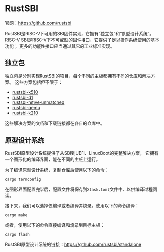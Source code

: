 # RustSBI

官网：<https://github.com/rustsbi>

RustSBI是RISC-V下可用的SBI固件实现，它拥有“独立包”和“原型设计系统”。
RISC-V SBI是RISC-V下不可或缺的固件接口，它提供了足以操作系统使用的基本功能；
更多的功能性接口应当通过其它的工业标准实现。

## 独立包

独立包是分别实现RustSBI的项目，每个不同的主板都拥有不同的仓库和解决方案。
这些方案包括但不限于：

- [rustsbi-k510](https://github.com/Gstalker/rustsbi-k510)
- [rustsbi-d1](https://github.com/rustsbi/rustsbi-d1)
- [rustsbi-hifive-unmatched](https://github.com/rustsbi/rustsbi-hifive-unmatched)
- [rustsbi-qemu](https://github.com/rustsbi/rustsbi-qemu)
- [rustsbi-k210](https://github.com/rustsbi/rustsbi-k210)

这些解决方案的文档和下载链接都在各自的仓库中。

## 原型设计系统

RustSBI原型设计系统提供了从SBI到UEFI、LinuxBoot的完整解决方案，
它拥有一个图形化的编译界面，能在不同的主板上运行。

为了编译原型设计系统，复制仓库后使用以下的命令：

```
cargo termconfig
```

在图形界面配置完毕后，配置文件将保存到`Xtask.toml`文件中，以供编译过程阅读。

接下来，我们可以选择仅编译或者编译并烧录。使用以下的命令编译：

```
cargo make
```

或者，使用以下的命令直接编译和烧录到目标主板：

```
cargo flash
```

RustSBI原型设计系统的链接：<https://github.com/rustsbi/standalone>
